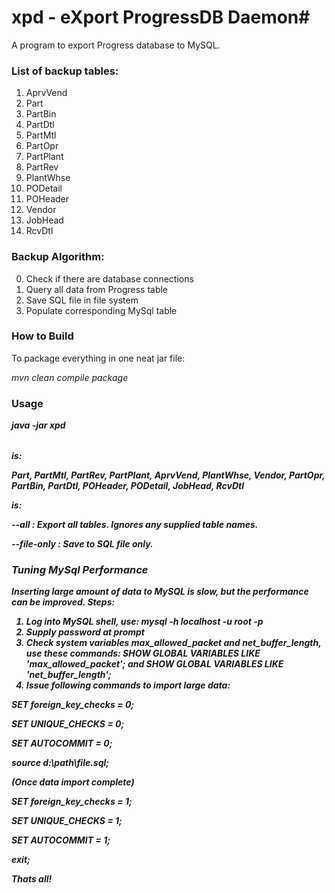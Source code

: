 # xpd - eXport ProgressDB Daemon#

A program to export Progress database to MySQL.

### List of backup tables: ###

1. AprvVend
2. Part
3. PartBin
4. PartDtl
5. PartMtl
6. PartOpr
7. PartPlant
8. PartRev
9. PlantWhse
10. PODetail
11. POHeader
12. Vendor
13. JobHead
14. RcvDtl
	
### Backup Algorithm: ###

0. Check if there are database connections
1. Query all data from Progress table
2. Save SQL file in file system
3. Populate corresponding MySql table

### How to Build ###

To package everything in one neat jar file:

_mvn clean compile package_ 

### Usage ###

***java -jar xpd <Table> <options>***


<Table> is: 

Part, PartMtl, PartRev, PartPlant, AprvVend, PlantWhse, Vendor, PartOpr, PartBin, PartDtl, POHeader, PODetail, JobHead, RcvDtl

<options> is:

--all : Export all tables. Ignores any supplied table names.

--file-only : Save to SQL file only.


### Tuning MySql Performance ###

Inserting large amount of data to MySQL is slow, but the performance can be improved. Steps:

1. Log into MySQL shell, use: _mysql -h localhost -u root -p_
2. Supply password at prompt
3. Check system variables max\_allowed\_packet and net\_buffer\_length, use these commands: SHOW GLOBAL VARIABLES LIKE 'max\_allowed\_packet'; and  SHOW GLOBAL VARIABLES LIKE 'net\_buffer\_length';
4. Issue following commands to import large data:

SET foreign_key_checks = 0;

SET UNIQUE_CHECKS = 0;

SET AUTOCOMMIT = 0;

source d:\path\file.sql;

(Once data import complete)

SET foreign_key_checks = 1;

SET UNIQUE_CHECKS = 1;

SET AUTOCOMMIT = 1;

exit;

Thats all!
